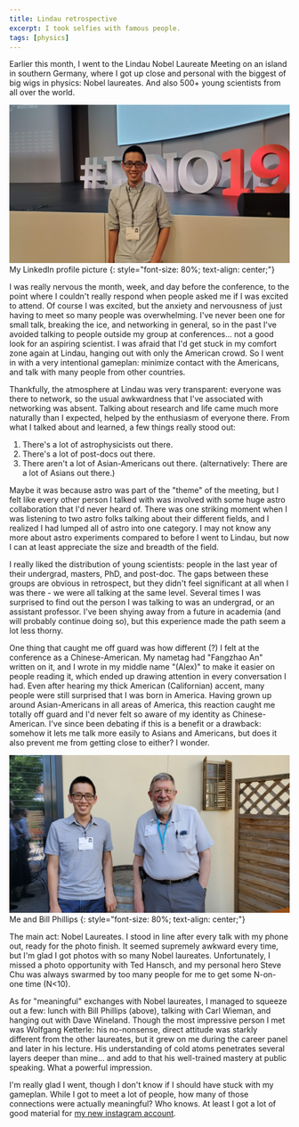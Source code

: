 ```yaml
---
title: Lindau retrospective
excerpt: I took selfies with famous people.
tags: [physics]
---
```


Earlier this month, I went to the Lindau Nobel Laureate Meeting on an island in southern Germany, where I got up close and personal with the biggest of big wigs in physics: Nobel laureates. And also 500+ young scientists from all over the world.


![captioned](/assets/images/lindau_me.jpg)
My LinkedIn profile picture
{: style="font-size: 80%; text-align: center;"}


I was really nervous the month, week, and day before the conference, to the point where I couldn't really respond when people asked me if I was excited to attend. Of course I was excited, but the anxiety and nervousness of just having to meet so many people was overwhelming. I've never been one for small talk, breaking the ice, and networking in general, so in the past I've avoided talking to people outside my group at conferences... not a good look for an aspiring scientist. I was afraid that I'd get stuck in my comfort zone again at Lindau, hanging out with only the American crowd. So I went in with a very intentional gameplan: minimize contact with the Americans, and talk with many people from other countries.

Thankfully, the atmosphere at Lindau was very transparent: everyone was there to network, so the usual awkwardness that I've associated with networking was absent. Talking about research and life came much more naturally than I expected, helped by the enthusiasm of everyone there. From what I talked about and learned, a few things really stood out:

1. There's a lot of astrophysicists out there.
2. There's a lot of post-docs out there.
3. There aren't a lot of Asian-Americans out there. (alternatively: There are a lot of Asians out there.)

Maybe it was because astro was part of the "theme" of the meeting, but I felt like every other person I talked with was involved with some huge astro collaboration that I'd never heard of. There was one striking moment when I was listening to two astro folks talking about their different fields, and I realized I had lumped all of astro into one category. I may not know any more about astro experiments compared to before I went to Lindau, but now I can at least appreciate the size and breadth of the field.

I really liked the distribution of young scientists: people in the last year of their undergrad, masters, PhD, and post-doc. The gaps between these groups are obvious in retrospect, but they didn't feel significant at all when I was there - we were all talking at the same level. Several times I was surprised to find out the person I was talking to was an undergrad, or an assistant professor. I've been shying away from a future in academia (and will probably continue doing so), but this experience made the path seem a lot less thorny.

One thing that caught me off guard was how different (?) I felt at the conference as a Chinese-American. My nametag had "Fangzhao An" written on it, and I wrote in my middle name "(Alex)" to make it easier on people reading it, which ended up drawing attention in every conversation I had. Even after hearing my thick American (Californian) accent, many people were still surprised that I was born in America. Having grown up around Asian-Americans in all areas of America, this reaction caught me totally off guard and I'd never felt so aware of my identity as Chinese-American. I've since been debating if this is a benefit or a drawback: somehow it lets me talk more easily to Asians and Americans, but does it also prevent me from getting close to either? I wonder.


![captioned](/assets/images/lindau_bill.jpg)
Me and Bill Phillips
{: style="font-size: 80%; text-align: center;"}

The main act: Nobel Laureates. I stood in line after every talk with my phone out, ready for the photo finish. It seemed supremely awkward every time, but I'm glad I got photos with so many Nobel laureates. Unfortunately, I missed a photo opportunity with Ted Hansch, and my personal hero Steve Chu was always swarmed by too many people for me to get some N-on-one time (N<10).

As for "meaningful" exchanges with Nobel laureates, I managed to squeeze out a few: lunch with Bill Phillips (above), talking with Carl Wieman, and hanging out with Dave Wineland. Though the most impressive person I met was Wolfgang Ketterle: his no-nonsense, direct attitude was starkly different from the other laureates, but it grew on me during the career panel and later in his lecture. His understanding of cold atoms penetrates several layers deeper than mine... and add to that his well-trained mastery at public speaking. What a powerful impression.

I'm really glad I went, though I don't know if I should have stuck with my gameplan. While I got to meet a lot of people, how many of those connections were actually meaningful? Who knows. At least I got a lot of good material for [my new instagram account](https://www.instagram.com/fangzhaoan/).
